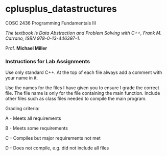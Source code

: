 # cplusplus_datastructures
COSC 2436 Programming Fundamentals III

_The textbook is Data Abstraction and Problem Solving with C++, Frank M. Carrano, ISBN 978-0-13-446397-1._

Prof. **Michael Miller**

### Instructions for Lab Assignments
Use only standard C++. At the top of each file always add a comment with your name in it.

Use the names for the files I have given you to ensure I grade the correct file. The file name is only for the file containing the main function. Include other files such as class files needed to compile the main program.

Grading criteria: 

A - Meets all requirements

B - Meets some requirements

C - Compiles but major requirements not met

D - Does not compile, e.g. did not include all files
